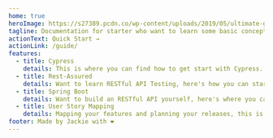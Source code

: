```yaml
---
home: true
heroImage: https://s27389.pcdn.co/wp-content/uploads/2019/05/ultimate-guide-devops-e1558342120973-931x440.jpg
tagline: Documentation for starter who want to learn some basic concepts
actionText: Quick Start →
actionLink: /guide/
features:
  - title: Cypress
    details: This is where you can find how to get start with Cypress.
  - title: Rest-Assured
    details: Want to learn RESTful API Testing, here's how you can start.
  - title: Spring Boot
    details: Want to build an RESTful API yourself, here's where you can find the code to help you start.
  - title: User Story Mapping
    details: Mapping your features and planning your releases, this is all you need to know to start.
footer: Made by Jackie with ❤️
---
```

